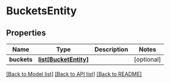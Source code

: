 # BucketsEntity

## Properties
Name | Type | Description | Notes
------------ | ------------- | ------------- | -------------
**buckets** | [**list[BucketEntity]**](BucketEntity.md) |  | [optional] 

[[Back to Model list]](../README.md#documentation-for-models) [[Back to API list]](../README.md#documentation-for-api-endpoints) [[Back to README]](../README.md)


